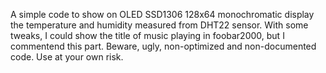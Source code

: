 A simple code to show on OLED SSD1306 128x64 monochromatic display the temperature and humidity measured from DHT22 sensor. With some tweaks, I could show the title of music playing in foobar2000, but I commentend this part. Beware, ugly, non-optimized and non-documented code. Use at your own risk.